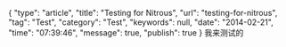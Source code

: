 {
    "type": "article",
    "title": "Testing for Nitrous",
    "url": "testing-for-nitrous",
    "tag": "Test",
    "category": "Test",
    "keywords": null,
    "date": "2014-02-21",
    "time": "07:39:46",
    "message": true,
    "publish": true
}
我来测试的
